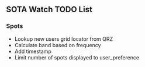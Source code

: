 ## SOTA Watch TODO List
### Spots
* Lookup new users grid locator from QRZ
* Calculate band based on frequency
* Add timestamp
* Limit number of spots displayed to user_preference
